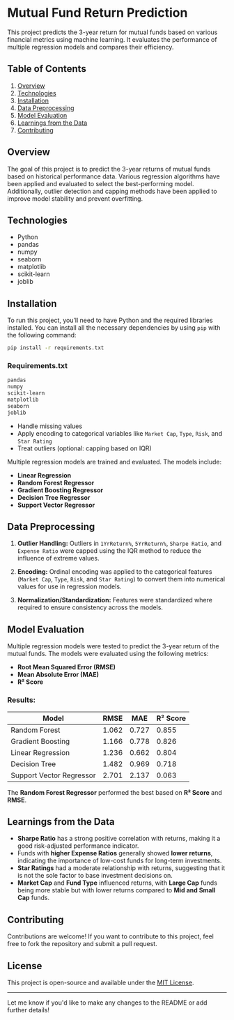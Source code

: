 
# Mutual Fund Return Prediction

This project predicts the 3-year return for mutual funds based on various financial metrics using machine learning. It evaluates the performance of multiple regression models and compares their efficiency.

## Table of Contents

1. [Overview](#overview)
2. [Technologies](#technologies)
3. [Installation](#installation)
4. [Data Preprocessing](#data-preprocessing)
5. [Model Evaluation](#model-evaluation)
6. [Learnings from the Data](#learnings-from-the-data)
7. [Contributing](#contributing)

## Overview

The goal of this project is to predict the 3-year returns of mutual funds based on historical performance data. Various regression algorithms have been applied and evaluated to select the best-performing model. Additionally, outlier detection and capping methods have been applied to improve model stability and prevent overfitting.

## Technologies

* Python
* pandas
* numpy
* seaborn
* matplotlib
* scikit-learn
* joblib

## Installation

To run this project, you’ll need to have Python and the required libraries installed. You can install all the necessary dependencies by using `pip` with the following command:

```bash
pip install -r requirements.txt
```

### Requirements.txt

```txt
pandas
numpy
scikit-learn
matplotlib
seaborn
joblib
```


* Handle missing values
* Apply encoding to categorical variables like `Market Cap`, `Type`, `Risk`, and `Star Rating`
* Treat outliers (optional: capping based on IQR)


Multiple regression models are trained and evaluated. The models include:

* **Linear Regression**
* **Random Forest Regressor**
* **Gradient Boosting Regressor**
* **Decision Tree Regressor**
* **Support Vector Regressor**

## Data Preprocessing

1. **Outlier Handling:** Outliers in `1YrReturn%`, `5YrReturn%`, `Sharpe Ratio`, and `Expense Ratio` were capped using the IQR method to reduce the influence of extreme values.

2. **Encoding:** Ordinal encoding was applied to the categorical features (`Market Cap`, `Type`, `Risk`, and `Star Rating`) to convert them into numerical values for use in regression models.

3. **Normalization/Standardization:** Features were standardized where required to ensure consistency across the models.

## Model Evaluation

Multiple regression models were tested to predict the 3-year return of the mutual funds. The models were evaluated using the following metrics:

* **Root Mean Squared Error (RMSE)**
* **Mean Absolute Error (MAE)**
* **R² Score**

### Results:

| Model                    | RMSE  | MAE   | R² Score |
| ------------------------ | ----- | ----- | -------- |
| Random Forest            | 1.062 | 0.727 | 0.855    |
| Gradient Boosting        | 1.166 | 0.778 | 0.826    |
| Linear Regression        | 1.236 | 0.662 | 0.804    |
| Decision Tree            | 1.482 | 0.969 | 0.718    |
| Support Vector Regressor | 2.701 | 2.137 | 0.063    |

The **Random Forest Regressor** performed the best based on **R² Score** and **RMSE**.

## Learnings from the Data

* **Sharpe Ratio** has a strong positive correlation with returns, making it a good risk-adjusted performance indicator.
* Funds with **higher Expense Ratios** generally showed **lower returns**, indicating the importance of low-cost funds for long-term investments.
* **Star Ratings** had a moderate relationship with returns, suggesting that it is not the sole factor to base investment decisions on.
* **Market Cap** and **Fund Type** influenced returns, with **Large Cap** funds being more stable but with lower returns compared to **Mid and Small Cap** funds.

## Contributing

Contributions are welcome! If you want to contribute to this project, feel free to fork the repository and submit a pull request.

## License

This project is open-source and available under the [MIT License](LICENSE).

---

Let me know if you'd like to make any changes to the README or add further details!
